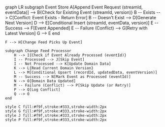 graph LR
    subgraph Event Store
        A[Append Event Request (streamId, eventData)] --> B{Check for Existing Event (streamId, version)}
        B -- Exists --> C[Conflict: Event Exists - Return Error]
        B -- Doesn't Exist --> D[Generate Next Version]
        D --> E[Conditional Insert (streamId, eventData, version)]
        E -- Success --> F[Event Appended]
        E -- Failure (Conflict) --> G[Retry with Latest Version]
        G --> E
    end

    F --> H[Change Feed Picks Up Event]

    subgraph Change Feed Processor
        H --> I{Check if Event Already Processed (eventId)}
        I -- Processed --> J[Skip Event]
        I -- Not Processed --> K[Update Domain Data]
        K --> L{Read Current Domain Version}
        L --> M[Conditional Upsert (recordId, updatedData, eventVersion)]
        M -- Success --> N[Mark Event as Processed (eventId)]
        N --> O[Domain Data Updated]
        M -- Failure (Conflict) --> P[Skip Update (or Retry)]
        P --> Q[Log Conflict]
        Q --> O
    end

    style C fill:#f9f,stroke:#333,stroke-width:2px
    style G fill:#f9f,stroke:#333,stroke-width:2px
    style J fill:#f9f,stroke:#333,stroke-width:2px
    style P fill:#f9f,stroke:#333,stroke-width:2px

